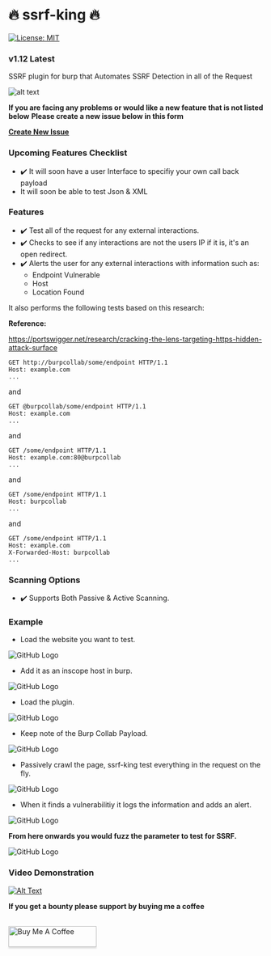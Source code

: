 # 🔥 ssrf-king 🔥
[![License: MIT](https://img.shields.io/badge/License-MIT-yellow.svg)](https://opensource.org/licenses/MIT)
### v1.12 Latest
SSRF plugin for burp that Automates SSRF Detection in all of the Request

![alt text](https://image.flaticon.com/icons/png/128/1320/1320457.png)


**If you are facing any problems or would like a new feature that is not listed below**
**Please create a new issue below in this form**

**[Create New Issue](https://github.com/ethicalhackingplayground/ssrf-king/issues/new)**

### Upcoming Features Checklist
* ✔️ It will soon have a user Interface to specifiy your own call back payload 
* It will soon be able to test Json & XML

### Features

* ✔️ Test all of the request for any external interactions.
* ✔️ Checks to see if any interactions are not the users IP if it is, it's an open redirect.
* ✔️ Alerts the user for any external interactions with information such as:
  - Endpoint Vulnerable
  - Host
  - Location Found
  
It also performs the following tests based on this research:

**Reference:**

https://portswigger.net/research/cracking-the-lens-targeting-https-hidden-attack-surface

```http
GET http://burpcollab/some/endpoint HTTP/1.1
Host: example.com
...
```
and
```http
GET @burpcollab/some/endpoint HTTP/1.1
Host: example.com
...
```
and
```http
GET /some/endpoint HTTP/1.1
Host: example.com:80@burpcollab
...
```
and
```http
GET /some/endpoint HTTP/1.1
Host: burpcollab
...
```
and
```http
GET /some/endpoint HTTP/1.1
Host: example.com
X-Forwarded-Host: burpcollab
...
```

### Scanning Options

* ✔️ Supports Both Passive & Active Scanning.

### Example

* Load the website you want to test.

![GitHub Logo](Pictures/ss-1.PNG)

* Add it as an inscope host in burp.

![GitHub Logo](Pictures/ss-2.PNG)

* Load the plugin.

![GitHub Logo](Pictures/ss-3.PNG)

* Keep note of the Burp Collab Payload.

![GitHub Logo](Pictures/ss-4.PNG)

* Passively crawl the page, ssrf-king test everything in the request on the fly.

![GitHub Logo](Pictures/ssf-5.PNG)

* When it finds a vulnerabilitiy it logs the information and adds an alert.

![GitHub Logo](Pictures/ssrf-6.PNG)


**From here onwards you would fuzz the parameter to test for SSRF.**

![GitHub Logo](Pictures/ssrf-7.PNG)


### Video Demonstration
[![Alt Text](https://i9.ytimg.com/vi_webp/oIkPpgqKfsg/sddefault.webp?time=1610615700000&sqp=CJSXgIAG&rs=AOn4CLA9Ym3Tu3SVOVAk411OSO3f4_ljcA)](https://www.youtube.com/watch?v=oIkPpgqKfsg&t=26s&ab_channel=krypt0muxbugbounty)

**If you get a bounty please support by buying me a coffee**

<br>
<a href="https://www.buymeacoffee.com/krypt0mux" target="_blank"><img src="https://www.buymeacoffee.com/assets/img/custom_images/orange_img.png" alt="Buy Me A Coffee" style="height: 41px !important;width: 174px !important;box-shadow: 0px 3px 2px 0px rgba(190, 190, 190, 0.5) !important;-webkit-box-shadow: 0px 3px 2px 0px rgba(190, 190, 190, 0.5) !important;" ></a>
